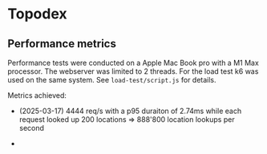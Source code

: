 # Topodex

## Performance metrics

Performance tests were conducted on a Apple Mac Book pro with a M1 Max processor.
The webserver was limited to 2 threads.
For the load test k6 was used on the same system. See `load-test/script.js` for details.

Metrics achieved:
- (2025-03-17) 4444 req/s with a p95 duraiton of 2.74ms while each request looked up 200 locations => 888'800 location lookups per second

-
